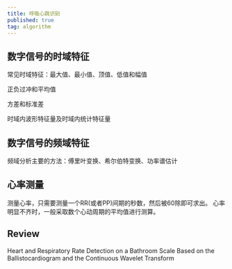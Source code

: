 ```yaml
---
title: 呼吸心跳识别
published: true
tag: algorithm
---
```


## 数字信号的时域特征

常见时域特征：最大值、最小值、顶值、低值和幅值

正负过冲和平均值

方差和标准差

时域内波形特征量及时域内统计特征量

## 数字信号的频域特征
频域分析主要的方法：傅里叶变换、希尔伯特变换、功率谱估计


## 心率测量

测量心率，只需要测量一个RR(或者PP)间期的秒数，然后被60除即可求出。
心率明显不齐时，一般采取数个心动周期的平均值进行测算。


## Review

Heart and Respiratory Rate Detection on a Bathroom Scale Based
on the Ballistocardiogram and the Continuous Wavelet Transform

